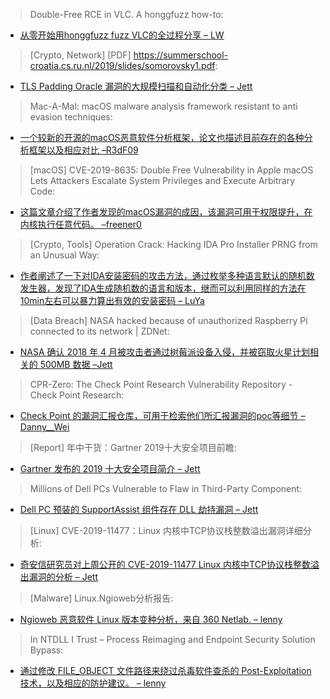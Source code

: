 > Double-Free RCE in VLC. A honggfuzz how-to: 


* [从零开始用honggfuzz fuzz VLC的全过程分享 – LW](https://www.pentestpartners.com/security-blog/double-free-rce-in-vlc-a-honggfuzz-how-to/)



> [Crypto, Network] [PDF] https://summerschool-croatia.cs.ru.nl/2019/slides/somorovsky1.pdf: 


* [TLS Padding Oracle 漏洞的大规模扫描和自动化分类 – Jett](https://summerschool-croatia.cs.ru.nl/2019/slides/somorovsky1.pdf)



> Mac-A-Mal: macOS malware analysis framework resistant to anti evasion techniques: 


* [一个较新的开源的macOS恶意软件分析框架，论文也描述目前存在的各种分析框架以及相应对比 –R3dF09](https://link.springer.com/article/10.1007/s11416-019-00335-w)



> [macOS] CVE-2019-8635: Double Free Vulnerability in Apple macOS Lets Attackers Escalate System Privileges and Execute Arbitrary Code: 


* [这篇文章介绍了作者发现的macOS漏洞的成因，该漏洞可用于权限提升，在内核执行任意代码。 –freener0](http://feeds.trendmicro.com/~r/Anti-MalwareBlog/~3/9Cswdg1KZEg/)



> [Crypto, Tools] Operation Crack: Hacking IDA Pro Installer PRNG from an Unusual Way: 


* [作者阐述了一下对IDA安装密码的攻击方法，通过枚举多种语言默认的随机数发生器，发现了IDA生成随机数的语言和版本，继而可以利用同样的方法在10min左右可以暴力算出有效的安装密码 – LuYa](https://devco.re/blog/2019/06/21/operation-crack-hacking-IDA-Pro-installer-PRNG-from-an-unusual-way-en/)



> [Data Breach] NASA hacked because of unauthorized Raspberry Pi connected to its network | ZDNet: 


* [NASA 确认 2018 年 4 月被攻击者通过树莓派设备入侵，并被窃取火星计划相关的 500MB 数据 –Jett](https://www.zdnet.com/article/nasa-hacked-because-of-unauthorized-raspberry-pi-connected-to-its-network/)



> CPR-Zero: The Check Point Research Vulnerability Repository - Check Point Research: 


* [Check Point 的漏洞汇报仓库，可用于检索他们所汇报漏洞的poc等细节 – Danny__Wei](https://research.checkpoint.com/cpr-zero-the-check-point-research-vulnerability-repository/)



> [Report] 年中干货：Gartner 2019十大安全项目前瞻: 


* [Gartner 发布的 2019 十大安全项目简介 – Jett](https://www.freebuf.com/articles/network/206449.html)



> Millions of Dell PCs Vulnerable to Flaw in Third-Party Component: 


* [Dell PC 预装的 SupportAssist 组件存在 DLL 劫持漏洞 – Jett](https://threatpost.com/millions-of-dell-pcs-vulnerable-to-flaw-in-third-party-component/145833/)



> [Linux] CVE-2019-11477：Linux 内核中TCP协议栈整数溢出漏洞详细分析: 


* [奇安信研究员对上周公开的 CVE-2019-11477 Linux 内核中TCP协议栈整数溢出漏洞的分析 – Jett](https://paper.seebug.org/959/)



> [Malware] Linux.Ngioweb分析报告: 


* [Ngioweb 恶意软件 Linux 版本变种分析，来自 360 Netlab. – lenny](https://blog.netlab.360.com/an-analysis-of-linux-ngioweb-botnet/)



> In NTDLL I Trust – Process Reimaging and Endpoint Security Solution Bypass: 


* [通过修改 FILE_OBJECT 文件路径来绕过杀毒软件查杀的 Post-Exploitation 技术，以及相应的防护建议。 – lenny](https://securingtomorrow.mcafee.com/other-blogs/mcafee-labs/in-ntdll-i-trust-process-reimaging-and-endpoint-security-solution-bypass/)